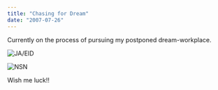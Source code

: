 ```yaml
---
title: "Chasing for Dream"
date: "2007-07-26"
---
```


Currently on the process of pursuing my postponed dream-workplace.

![JA/EID](https://sigitp.files.wordpress.com/2007/07/photo_0053.jpg)

![NSN](https://sigitp.files.wordpress.com/2007/07/photo_0054.jpg)

Wish me luck!!
